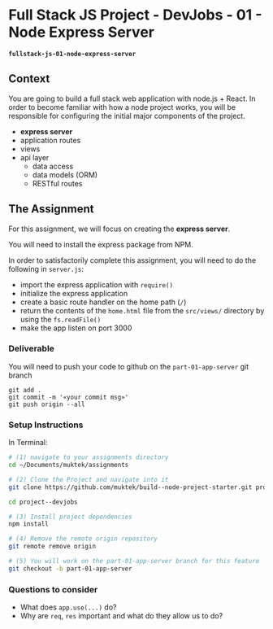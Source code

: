 # Full Stack JS Project - DevJobs - 01 - Node Express Server

**`fullstack-js-01-node-express-server`**

## Context
You are going to build a full stack web application with node.js + React. In order to become familiar with how a node project works, you will be responsible for configuring the  initial major components of the project.  

- **express server**
- application routes
- views
- api layer
  - data access
  - data models (ORM)
  - RESTful routes


## The Assignment
For this assignment, we will focus on creating the **express server**.

You will need to install the express package from NPM.

In order to satisfactorily complete this assignment, you will need to do the following in `server.js`:

- import the express application with `require()`
- initialize the express application
- create a basic route handler on the home path (`/`)
- return the contents of the `home.html` file from the `src/views/` directory by using the `fs.readFile()`
- make the app listen on port 3000

### Deliverable

You will need to push your code to github on the `part-01-app-server` git branch

```
git add .
git commit -m '«your commit msg»'
git push origin --all
```


### Setup Instructions

In Terminal:

```sh
# (1) navigate to your assignments directory
cd ~/Documents/muktek/assignments

# (2) Clone the Project and navigate into it
git clone https://github.com/muktek/build--node-project-starter.git project--devjobs

cd project--devjobs

# (3) Install project dependencies
npm install

# (4) Remove the remote origin repository
git remote remove origin

# (5) You will work on the part-01-app-server branch for this feature
git checkout -b part-01-app-server
```

### Questions to consider
- What does `app.use(...)` do?
- Why are `req`, `res` important and what do they allow us to do?
